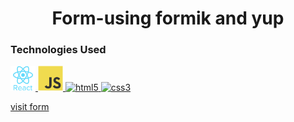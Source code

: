 <h1 align="center">Form-using formik and yup</h1>

<h3></h3>

<h3>Technologies Used</h3>
<p> <a href="https://reactjs.org/" target="_blank"> <img src="https://raw.githubusercontent.com/devicons/devicon/master/icons/react/react-original-wordmark.svg" alt="react" width="40" height="40"/> </a>
<a href="https://developer.mozilla.org/en-US/docs/Web/JavaScript" target="_blank"> <img src="https://raw.githubusercontent.com/devicons/devicon/master/icons/javascript/javascript-original.svg" alt="javascript" width="40" height="40"/> </a> 
<a href="https://github.com/jquense/yup" target="_blank"> <img src="https://scanskill.com/wp-content/uploads/2022/03/Form-validation-using-Formik-and-Yup-in-React.js.png" alt="html5" width="auto" height="40"/> </a><a href="https://formik.org/" target="_blank"> <img src="https://formik.org/images/formik-og.png" alt="css3" width="auto" height="40"/> </a>




[visit form](https://nidhisharma63.github.io/formik-tutorial/)




